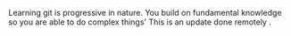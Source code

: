 Learning git is progressive in nature. You build on fundamental knowledge so you are able to do complex things' 
This is an update done remotely .


